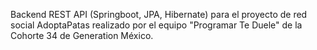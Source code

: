 Backend REST API (Springboot, JPA, Hibernate) para el proyecto de red 
social AdoptaPatas realizado por el equipo "Programar Te Duele" de la 
Cohorte 34 de Generation México.
